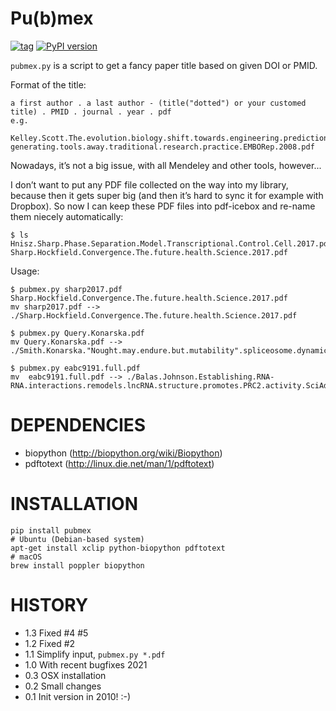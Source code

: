 # Pu(b)mex

[![tag](https://img.shields.io/github/release/mmagnus/pubmex.svg)](https://github.com/mmagnus/pubmex/releases)
 <a href="https://pypi.org/project/pubmex"><img src="https://badge.fury.io/py/pubmex.svg" alt="PyPI version"></a>
 	
`pubmex.py` is a script to get a fancy paper title based on given DOI or PMID.

Format of the title:

	a first author . a last author - (title("dotted") or your customed title) . PMID . journal . year . pdf
	e.g.
	  Kelley.Scott.The.evolution.biology.shift.towards.engineering.prediction-generating.tools.away.traditional.research.practice.EMBORep.2008.pdf


Nowadays, it’s not a big issue, with all Mendeley and other tools, however...

I don’t want to put any PDF file collected on the way into my library, because then it gets super big (and then it’s hard to sync it for example with Dropbox). So now I can keep these PDF files into pdf-icebox and re-name them niecely automatically:

```
$ ls
Hnisz.Sharp.Phase.Separation.Model.Transcriptional.Control.Cell.2017.pdf
Sharp.Hockfield.Convergence.The.future.health.Science.2017.pdf
```

Usage:

```
$ pubmex.py sharp2017.pdf
Sharp.Hockfield.Convergence.The.future.health.Science.2017.pdf
mv sharp2017.pdf --> ./Sharp.Hockfield.Convergence.The.future.health.Science.2017.pdf

$ pubmex.py Query.Konarska.pdf
mv Query.Konarska.pdf --> ./Smith.Konarska."Nought.may.endure.but.mutability".spliceosome.dynamics.regulation.splicing.MolCell.2008.pdf
    
$ pubmex.py eabc9191.full.pdf
mv  eabc9191.full.pdf --> ./Balas.Johnson.Establishing.RNA-RNA.interactions.remodels.lncRNA.structure.promotes.PRC2.activity.SciAdv.2021.pdf
```

# DEPENDENCIES

- biopython (http://biopython.org/wiki/Biopython)
- pdftotext (http://linux.die.net/man/1/pdftotext)

# INSTALLATION

    pip install pubmex
    # Ubuntu (Debian-based system)
    apt-get install xclip python-biopython pdftotext
    # macOS
    brew install poppler biopython

# HISTORY

- 1.3 Fixed #4 #5
- 1.2 Fixed #2
- 1.1 Simplify input, `pubmex.py *.pdf`
- 1.0 With recent bugfixes 2021
- 0.3 OSX installation
- 0.2 Small changes
- 0.1 Init version in 2010! :-)
